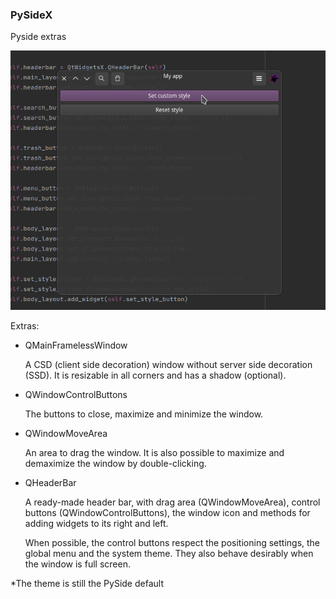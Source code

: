 ### PySideX

Pyside extras

![Image](data/screen.png "screenshot")

Extras:

* QMainFramelessWindow

  A CSD (client side decoration) window without server side decoration (SSD). It is resizable in all corners and has a shadow (optional).

* QWindowControlButtons

  The buttons to close, maximize and minimize the window.

* QWindowMoveArea

  An area to drag the window. It is also possible to maximize and demaximize the window by double-clicking.

* QHeaderBar

  A ready-made header bar, with drag area (QWindowMoveArea), control buttons (QWindowControlButtons), the window icon and methods for adding widgets to its right and left.

  When possible, the control buttons respect the positioning settings, the global menu and the system theme. They also behave desirably when the window is full screen.

*The theme is still the PySide default
